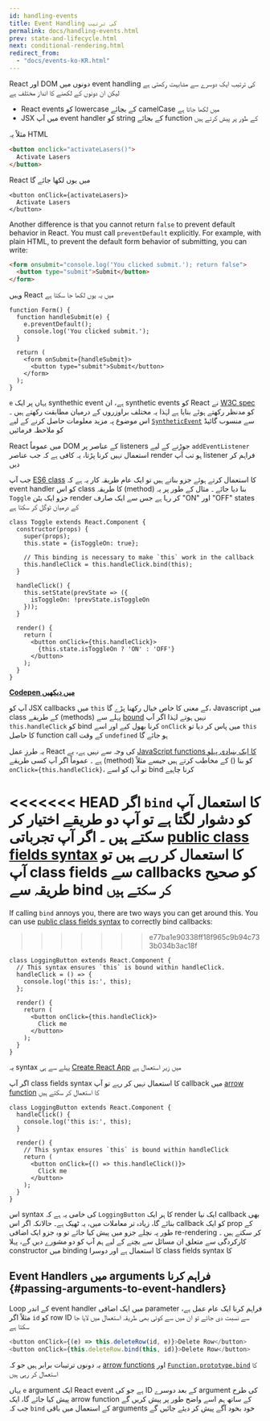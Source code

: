 ```yaml
---
id: handling-events
title: Event Handling کی ترتیب
permalink: docs/handling-events.html
prev: state-and-lifecycle.html
next: conditional-rendering.html
redirect_from:
  - "docs/events-ko-KR.html"
---
```


React اور DOM دونوں میں event handling کی ترتیب ایک دوسرے سے مشابہت رکھتی ہے لیکن ان  دونوں کے لکھنے کا انداز مختلف ہے

* React events کو lowercase کے بجائے camelCase میں لکھا جاتا ہے
* JSX میں آپ event handler کو string کے بجائے function کے طور پر پیش کرتے ہیں

مثلاً یہ HTML

```html
<button onclick="activateLasers()">
  Activate Lasers
</button>
```

React میں یوں لکھا جائے گا

```js{1}
<button onClick={activateLasers}>
  Activate Lasers
</button>
```

Another difference is that you cannot return `false` to prevent default behavior in React. You must call `preventDefault` explicitly. For example, with plain HTML, to prevent the default form behavior of submitting, you can write:

```html
<form onsubmit="console.log('You clicked submit.'); return false">
  <button type="submit">Submit</button>
</form>
```

وہیں React میں یہ یوں لکھا جا سکتا ہے

```js{3}
function Form() {
  function handleSubmit(e) {
    e.preventDefault();
    console.log('You clicked submit.');
  }

  return (
    <form onSubmit={handleSubmit}>
      <button type="submit">Submit</button>
    </form>
  );
}
```

`e` یہاں پر ایک synthethic event ہے، ان synthetic events کو React نے [W3C spec](https://www.w3.org/TR/DOM-Level-3-Events/) کو مدنظر رکھتے ہوئے بنایا ہے لہٰذا یہ مختلف براوزروں کے درمیان مطابقت رکھتے ہیں ۔ اس موضوع پہ مزید معلومات حاصل کرنے کے لیے [`SyntheticEvent`](/docs/events.html) سے منسوب گائیڈ کو ملاحظہ فرمائیں

React میں عموماً DOM کے عناصر پر listeners جوڑنے کے لیے `addEventListener` استعمال نہیں کرنا پڑتا، یہ کافی ہے کہ جب عناصر render ہو تب آپ listener فراہم کر دیں

جب آپ [ES6 class](https://developer.mozilla.org/en/docs/Web/JavaScript/Reference/Classes) کا استعمال کرتے ہوئے جزو بناتے ہیں تو ایک عام طریقہ کار یہ ہے کہ event handler کو اس class کا طریقہ (method) بنا دیا جائے ۔ مثال کے طور پر یہ `Toggle` جزو ایک بٹن render کر رہا ہے جس سے ایک صارف "ON" اور "OFF" states کے درمیان ٹوگل کر سکتا ہے

```js{6,7,10-14,18}
class Toggle extends React.Component {
  constructor(props) {
    super(props);
    this.state = {isToggleOn: true};

    // This binding is necessary to make `this` work in the callback
    this.handleClick = this.handleClick.bind(this);
  }

  handleClick() {
    this.setState(prevState => ({
      isToggleOn: !prevState.isToggleOn
    }));
  }

  render() {
    return (
      <button onClick={this.handleClick}>
        {this.state.isToggleOn ? 'ON' : 'OFF'}
      </button>
    );
  }
}
```

[**Codepen میں دیکھیں**](https://codepen.io/gaearon/pen/xEmzGg?editors=0010)

آپ کو JSX callbacks میں `this` کے معنی کا خاص خیال رکھنا پڑے گا، Javascript میں class کے طریقے (methods) پہلے سے [bound](https://developer.mozilla.org/en/docs/Web/JavaScript/Reference/Global_objects/Function/bind) نہیں ہوتے لہٰذا اگر آپ `this.handleClick` کو bind کرنا بھول کیے اور اسے `onClick` میں پاس کر دیا تو `this` کا حاصل function call کے وقت `undefined` ہو جائے گا

یہ طرزِ عمل React کی وجہ سے نہیں ہے، یے [JavaScript functions کا ایک بنیادی پہلو ہے](https://www.smashingmagazine.com/2014/01/understanding-javascript-function-prototype-bind/) ۔ عموماً اگر آپ کسی طریقے (method) کو بنا () کے مخاطب کرتے ہیں جیسے مثلاً `onClick={this.handleClick}`، تو آپ کو اسے bind کرنا چاہیے

<<<<<<< HEAD
اگر `bind` کا استعمال آپ کو دشوار لگتا ہے تو آپ دو طریقے اختیار کر سکتے ہیں ۔ اگر آپ تجرباتی [public class fields syntax](https://babeljs.io/docs/plugins/transform-class-properties/) کا استعمال کر رہے ہیں تو آپ class fields سے callbacks کو صحیح طریقہ سے bind کر سکتے ہیں
=======
If calling `bind` annoys you, there are two ways you can get around this. You can use [public class fields syntax](https://developer.mozilla.org/en-US/docs/Web/JavaScript/Reference/Classes/Public_class_fields#public_instance_fields) to correctly bind callbacks:
>>>>>>> e77ba1e90338ff18f965c9b94c733b034b3ac18f

```js{2-6}
class LoggingButton extends React.Component {
  // This syntax ensures `this` is bound within handleClick.
  handleClick = () => {
    console.log('this is:', this);
  };

  render() {
    return (
      <button onClick={this.handleClick}>
        Click me
      </button>
    );
  }
}
```

یہ syntax پہلے سے ہی [Create React App](https://github.com/facebookincubator/create-react-app) میں زیر استعمال ہے

اگر آپ class fields syntax کا استعمال نہیں کر رہے تو آپ callback میں [arrow function](https://developer.mozilla.org/en/docs/Web/JavaScript/Reference/Functions/Arrow_functions) کا استعمال کر سکتے ہیں

```js{7-9}
class LoggingButton extends React.Component {
  handleClick() {
    console.log('this is:', this);
  }

  render() {
    // This syntax ensures `this` is bound within handleClick
    return (
      <button onClick={() => this.handleClick()}>
        Click me
      </button>
    );
  }
}
```

اس syntax کی خامی یہ ہے کہ `LoggingButton` کا ہر ایک render ایک نیا callback بھی بنائے گا، زیادہ تر معاملات میں، یہ ٹھیک ہے۔ حالانکہ اگر اس callback کو ایک prop کے طور پہ نچلے جزو میں پیش کیا جائے تو وہ جزو ایک اضافی re-rendering کر سکتے ہیں ۔ کارکردگی سے متعلق ان مسائل سے بچنے کے لیے ہم آپ کو دو مشورے دیں گے، پہلا constructor میں binding کا استعمال ہے اور دوسرا class fields syntax کا

## Event Handlers میں arguments فراہم کرنا {#passing-arguments-to-event-handlers}

Loop کے اندر event handler میں ایک اضافی parameter فراہم کرنا ایک عام عمل ہے، مثلاً اگر `id` کو  row ID سے نسبت دی جائے تو ان میں سے کوئی بھی طریقہ استعمال میں لایا جا سکتا ہے

```js
<button onClick={(e) => this.deleteRow(id, e)}>Delete Row</button>
<button onClick={this.deleteRow.bind(this, id)}>Delete Row</button>
```

یہ دونوں ترتیبات برابر ہیں جو کہ [arrow functions](https://developer.mozilla.org/en-US/docs/Web/JavaScript/Reference/Functions/Arrow_functions) اور [`Function.prototype.bind`](https://developer.mozilla.org/en-US/docs/Web/JavaScript/Reference/Global_objects/Function/bind) کا استعمال کر رہی ہیں

یہاں `e` argument ایک React event ہے جو کی ID کے بعد دوسرے argument کی طرح پیش کیا جائے گا، ایک arrow function کے ساتھ ہم اسے واضح طور پر پیش کریں گے جب کہ `bind` کے استعمال میں باقی arguments خود بخود آگے پیش کر دیئے جائیں گے
